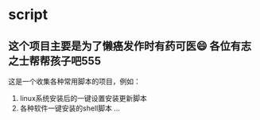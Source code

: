 # script
这个项目主要是为了懒癌发作时有药可医😄
各位有志之士帮帮孩子吧555
--
这是一个收集各种常用脚本的项目，例如：
1. linux系统安装后的一键设置安装更新脚本
2. 各种软件一键安装的shell脚本
...
